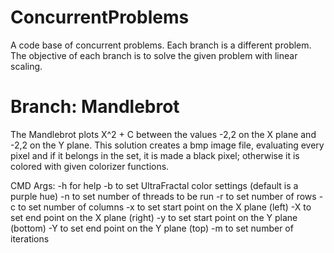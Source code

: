 # ConcurrentProblems
A code base of concurrent problems. Each branch is a different problem. The objective of each branch is to solve the given problem with linear scaling.

# Branch: Mandlebrot
The Mandlebrot plots X^2 + C between the values -2,2 on the X plane and -2,2 on the Y plane. This solution creates a bmp image file, evaluating every pixel
and if it belongs in the set, it is made a black pixel; otherwise it is colored with given colorizer functions.

CMD Args:
  -h for help
  -b to set UltraFractal color settings (default is a purple hue)
  -n to set number of threads to be run
  -r to set number of rows
  -c to set number of columns
  -x to set start point on the X plane (left)
  -X to set end point on the X plane (right)
  -y to set start point on the Y plane (bottom)
  -Y to set end point on the Y plane (top)
  -m to set number of iterations
